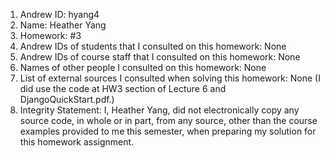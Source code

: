 1) Andrew ID: hyang4
2) Name: Heather Yang
3) Homework: #3
4) Andrew IDs of students that I consulted on this homework: None
5) Andrew IDs of course staff that I consulted on this homework: None
6) Names of other people I consulted on this homework: None
7) List of external sources I consulted when solving this homework: None (I did use the code at HW3 section of Lecture 6 and DjangoQuickStart.pdf.)
8) Integrity Statement: I, Heather Yang, did not electronically copy any
source code, in whole or in part, from any source, other than the course examples provided to me this semester, when preparing my solution for this homework assignment.
